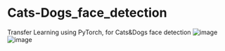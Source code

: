 # Cats-Dogs_face_detection
Transfer Learning using PyTorch, for Cats&Dogs face detection
![image](https://user-images.githubusercontent.com/49807173/131125735-9ae5ac71-e3fd-4293-a759-28ff461a3cf4.png)
![image](https://user-images.githubusercontent.com/49807173/131125818-f4a0c356-1c1d-4bc2-b194-36eafd95047a.png)
